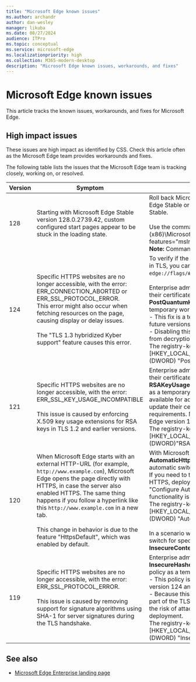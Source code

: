 ```yaml
---
title: "Microsoft Edge known issues"
ms.author: archandr
author: dan-wesley
manager: likuba
ms.date: 08/27/2024
audience: ITPro
ms.topic: conceptual
ms.service: microsoft-edge
ms.localizationpriority: high
ms.collection: M365-modern-desktop
description: "Microsoft Edge known issues, workarounds, and fixes"
---
```


# Microsoft Edge known issues

This article tracks the known issues, workarounds, and fixes for Microsoft Edge.

## High impact issues

These issues are high impact as identified by CSS. Check this article often as the Microsoft Edge team provides workarounds and fixes.

The following table lists the issues that the Microsoft Edge team is tracking closely, working on, or resolved.
<!-----------
##### [latest](#tab/latest)
----->
|  Version  | Symptom | Workaround | Comment |
| --- | --- | --- | --- |
| 128 | Starting with Microsoft Edge Stable version 128.0.2739.42, custom configured start pages appear to be stuck in the loading state. | Roll back Microsoft Edge to version 127.0.2651.105 for Edge Stable or version 126.0.2592.137 for Edge Extended Stable.<br><br>Use the command line argument: "C:\Program Files (x86)\Microsoft\Edge\Application\msedge.exe" --disable-features="msIrm, msIrmv2, msEndpointDLp"<br>**Note:** Command line args are case sensitive. | The fix is expected in Stable 128 Release #2.  |
| 124    |  Specific HTTPS websites are no longer accessible, with the error:<br>ERR_CONNECTION_ABORTED or ERR_SSL_PROTOCOL_ERROR.<br>This error might also occur when fetching resources on the page, causing display or delay issues.<br><br> The "TLS 1.3 hybridized Kyber support" feature causes this error.  | To verify if the issue is related the Kyber key encapsulation in TLS, you can disable the feature through its flag in `edge://flags/#enable-tls13-kyber`.<br><br>Enterprise administrators who need more time to update their certificates can set the **PostQuantumKeyAgreementEnabled** enterprise policy as a temporary workaround. Note:<br>- This fix is a temporary measure that will be removed in future versions of Microsoft Edge.<br>- Disabling this policy means that user traffic is unprotected from decryption by quantum computers.<br>The registry-key for the  policy is:<br>[HKEY_LOCAL_MACHINE\Software\Policies\Microsoft\Edge] <br>(DWORD) "PostQuantumKeyAgreementEnabled"=0 |     |
| 121    |  Specific HTTPS websites are no longer accessible, with the error:<br>ERR_SSL_KEY_USAGE_INCOMPATIBLE<br><br>This issue is caused by enforcing X.509 key usage extensions for RSA keys in TLS 1.2 and earlier versions.  |  Enterprise administrators who need more time to update their certificates can set the **RSAKeyUsageForLocalAnchorsEnabled enterprise** policy as a temporary workaround. This policy was temporarily available for administrators who needed more time to update their certificates to meet the new RSA key usage requirements. Note: This policy is removed in Microsoft Edge version 124 and later.<br>The registry-key for the policy is:<br>[HKEY_LOCAL_MACHINE\Software\Policies\Microsoft\Edge]<br>(DWORD)"RSAKeyUsageForLocalAnchorsEnabled"=0 |      |
| 120    |  When Microsoft Edge starts with an external HTTP-URL (for example,  `http://www.example.com`), Microsoft Edge opens the page directly with HTTPS, in case the server also enabled HTTPS. The same thing happens if you follow a hyperlink like this `http://www.example.com` in a new tab.<br><br>This change in behavior is due to the feature "HttpsDefault", which was enabled by default.   | With Microsoft Edge 120.0.2210.89, the policy **AutomaticHttpsDefault** can be used to disable the automatic switch from HTTP to HTTPS.<br>If you need to turn off the automatic switch from HTTP to HTTPS, deploy this policy:<br>"Configure Automatic HTTPS" -> "Automatic HTTPS functionality is disabled." (value 0)<br>The registry-key for the policy is:<br>[HKEY_LOCAL_MACHINE\Software\Policies\Microsoft\Edge]<br>(DWORD) "AutomaticHttpsDefault"=0<br><br>In a scenario where you only want to disable the automatic switch for specific websites, you can use the policy **InsecureContentAllowedForUrls** to configure these sites. |     |
| 119    |  Specific HTTPS websites are no longer accessible, with the error: ERR_SSL_PROTOCOL_ERROR.<br><br>This issue is caused by removing support for signature algorithms using SHA-1 for server signatures during the TLS handshake. | Enterprise administrators who need more time can set the **InsecureHashesInTLSHandshakesEnabled** enterprise policy as a temporary workaround. Note:<br>- This policy is temporary. It was removed in Microsoft Edge version 124 and later.<br>- Because this allows an insecure hash function in a critical part of the TLS handshake, enabling this policy increases the risk of attackers impersonating servers in an enterprise deployment.<br>The registry-key for the policy is:<br>[HKEY_LOCAL_MACHINE\Software\Policies\Microsoft\Edge]<br>(DWORD) "InsecureHashesInTLSHandshakesEnabled"=1 |  |

<!------
##### [earlier](#tab/earlier)

| Channel |  Version  | Symptom | Workaround | Comment |
| --- | --- | --- | --- | --- |

---->

## See also

- [Microsoft Edge Enterprise landing page](https://aka.ms/EdgeEnterprise)
